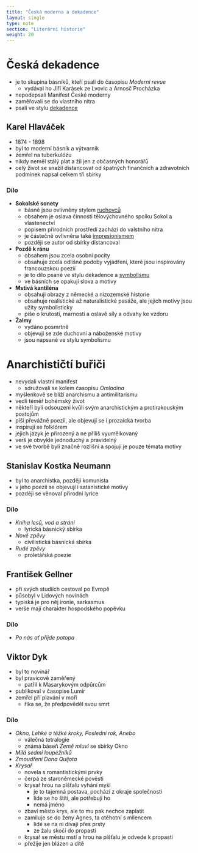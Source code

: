 ```yaml
---
title: "Česká moderna a dekadence"
layout: single
type: note
section: "Literární historie"
weight: 20
---
```

# Česká dekadence
- je to skupina básníků, kteří psali do časopisu *Moderní revue*
    - vydával ho Jiří Karásek ze Lvovic a Arnosč Procházka
- nepodepsali Manifest České moderny
- zaměřovali se do vlastního nitra
- psali ve stylu [dekadence](/notes/school/czech/literature/literary-history/modern-literary-styles#dekadence)
## Karel Hlaváček
- 1874 - 1898
- byl to moderní básník a výtvarník
- zemřel na tuberkulózu
- nikdy neměl stálý plat a žil jen z občasných honorářů
- celý život se snažil distancovat od špatných finančních a zdravotních podmínek
napsal celkem tři sbírky
### Dílo
- **Sokolské sonety**
    - básně jsou ovlivněny stylem [ruchovců](/notes/school/czech/literature/literary-history/post-national-awakening#ruchovci)
    - obsahem je oslava činnosti tělovýchovného spolku Sokol a vlastenectví
    - popisem přírodních prostředí zachází do valstního nitra
    - je částečně ovlivněna také [impresionismem](/notes/school/czech/literature/literary-history/modern-literary-styles#impresionismus)
    - později se autor od sbírky distancoval
- **Pozdě k ránu**
    - obsahem jsou zcela osobní pocity
    - obsahuje zcela odlišné podoby vyjádření, které jsou inspirovány francouzskou poezií
    - je to dílo psané ve stylu dekadence a [symbolismu](/notes/school/czech/literature/literary-history/modern-literary-styles#symbolismus)
    - ve básních se opakují slova a motivy
- **Mstivá kantiléna**
    - obsahuji obrazy z německé a nizozemské historie
    - obsahuje realistické až naturalistické pasáže, ale jejich motivy jsou užity symbolisticky
    - píše o krutosti, marnosti a oslavě síly a odvahy ke vzdoru
- **Žalmy**
    - vydáno posmrtně
    - objevují se zde duchovní a náboženské motivy
    - jsou napsané ve stylu symbolismu
# Anarchističtí buřiči
- nevydali vlastní manifest
    - sdružovali se kolem časopisu *Omladina*
- myšlenkově se blíží anarchismu a antimilitarismu
- vedli téměř bohémský život
- někteří byli odsouzeni kvůli svým anarchistickým a protirakouským postojům
- píši převážně poezii, ale objevují se i prozaická tvorba
- inspirují se folklórem
- jejich jazyk je přirozený a ne příliš vyumělkovaný
- verš je obvykle jednoduchý a pravidelný
- ve své tvorbě byli značně rozlišní a spojují je pouze témata motivy
## Stanislav Kostka Neumann
- byl to anarchistka, později komunista
- v jeho poezii se objevují i satanistické motivy
- později se věnoval přirodní lyrice
### Dílo
- *Kniha lesů, vod a strání*
    - lyrická básnický sbírka
- *Nové zpěvy*
    - civilistická básnická sbírka
- *Rudé zpěvy*
    - proletářská poezie
## František Gellner
- při svých studiích cestoval po Evropě
- působyl v Lidových novinách
- typiská je pro něj ironie, sarkasmus
- verše mají charakter hospodského popěvku
### Dílo
- *Po nás ať přijde potopa*
## Viktor Dyk
- byl to novinář
- byl pravicově zaměřený
    - patřil k Masarykovým odpůrcům
- publikoval v časopise Lumír
- zemřel při plavání v moři
    - říka se, že předpověděl svou smrt
### Dílo
- *Okno, Lehké a těžké kroky, Poslední rok, Anebo*
    - válečná tetralogie 
    - známá báseň *Země mluví* se sbírky Okno
- *Milá sedmi loupežníků*
- *Zmoudření Dona Quijota*
- *Krysař*
    - novela s romantistickými prvky
    - čerpá ze staroněmecké pověsti
    - krysař hrou na píšťalu vyhání myši
        - je to tajemná postava, pochází z okraje společnosti
        - líde se ho štítí, ale potřebují ho
        - nemá jméno
    - zbaví město krys, ale to mu pak nechce zaplatit
    - zamiluje se do ženy Agnes, ta otěhotní s milencem
        - lidé se na ni dívají přes prsty
        - ze žalu skočí do propasti
    - krysař se městu mstí a hrou na píšťalu je odvede k propasti
    - přežije jen blázen a dítě